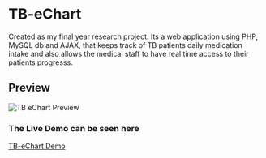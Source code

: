# TB-eChart
Created as my final year research project. Its a web application using PHP, MySQL db and AJAX, that keeps track of TB patients daily medication intake and also allows the medical staff to have real time access to their patients progresss.

## Preview
![TB eChart Preview](https://res.cloudinary.com/dy20irqrz/image/upload/v1680735524/carrent_xpiway.png)

### The Live Demo can be seen here
[TB-eChart Demo](http://tb-echart.000webhostapp.com/index.php)
